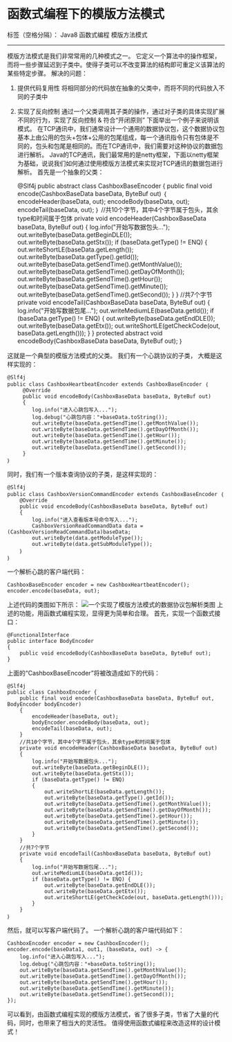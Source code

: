# 函数式编程下的模版方法模式

标签（空格分隔）： Java8 函数式编程 模版方法模式

---

模版方法模式是我们非常常用的几种模式之一。
它定义一个算法中的操作框架，而将一些步骤延迟到子类中。使得子类可以不改变算法的结构即可重定义该算法的某些特定步骤。
解决的问题：
 1. 提供代码复用性
 将相同部分的代码放在抽象的父类中，而将不同的代码放入不同的子类中
 2. 实现了反向控制
 通过一个父类调用其子类的操作，通过对子类的具体实现扩展不同的行为，实现了反向控制 & 符合“开闭原则”
下面举出一个例子来说明该模式。
在TCP通讯中，我们通常设计一个通用的数据协议包，这个数据协议包基本上由公用的包头+包体+公用的包尾组成，每一个通讯指令只有包体是不同的，包头和包尾是相同的。而在TCP通讯中，我们需要对这种协议的数据包进行解析。
Java的TCP通讯，我们最常用的是netty框架，下面以netty框架为基础，说说我们如何通过使用模版方法模式来实现对TCP通讯的数据包进行解析。
首先是一个抽象的父类：

    @Slf4j
    public abstract class CashboxBaseEncoder {
        public final void encode(CashboxBaseData baseData, ByteBuf out)
        ｛
            encodeHeader(baseData, out);
            encodeBody(baseData, out);
            encodeTail(baseData, out);
        ｝
        //共10个字节，其中4个字节属于包头，其余type和时间属于包体
        private void encodeHeader(CashboxBaseData baseData, ByteBuf out)
        {
            log.info("开始写数据包头...");
            out.writeByte(baseData.getBeginDLE());
            out.writeByte(baseData.getStx());
            if (baseData.getType() != ENQ)
            {
                out.writeShortLE(baseData.getLength());
                out.writeByte(baseData.getType().getId());
                out.writeByte(baseData.getSendTime().getMonthValue());
                out.writeByte(baseData.getSendTime().getDayOfMonth());
                out.writeByte(baseData.getSendTime().getHour());
                out.writeByte(baseData.getSendTime().getMinute());
                out.writeByte(baseData.getSendTime().getSecond());
            }
        }
        //共7个字节
        private void encodeTail(CashboxBaseData baseData, ByteBuf out)
        {
            log.info("开始写数据包尾...");
            out.writeMediumLE(baseData.getId());
            if (baseData.getType() != ENQ) {
                out.writeByte(baseData.getEndDLE());
                out.writeByte(baseData.getEtx());
                out.writeShortLE(getCheckCode(out, baseData.getLength()));
            }
        }
        protected abstract void encodeBody(CashboxBaseData baseData, ByteBuf out);
    ｝

这就是一个典型的模版方法模式的父类。
我们有一个心跳协议的子类， 大概是这样实现的：

    @Slf4j
    public class CashboxHeartbeatEncoder extends CashboxBaseEncoder ｛
         @Override
         public void encodeBody(CashboxBaseData baseData, ByteBuf out)
         {
            log.info("进入心跳包写入...");
            log.debug("心跳包内容："+baseData.toString());
            out.writeByte(baseData.getSendTime().getMonthValue());
            out.writeByte(baseData.getSendTime().getDayOfMonth());
            out.writeByte(baseData.getSendTime().getHour());
            out.writeByte(baseData.getSendTime().getMinute());
            out.writeByte(baseData.getSendTime().getSecond());
         }
    ｝

同时，我们有一个版本查询协议的子类，是这样实现的：

    @Slf4j
    public class CashboxVersionCommandEncoder extends CashboxBaseEncoder ｛
        @Override
        public void encodeBody(CashboxBaseData baseData, ByteBuf out)
        {
            log.info("进入查看版本号命令写入...");
            CashboxVersionReadCommandData data = (CashboxVersionReadCommandData)baseData;
            out.writeByte(data.getModuleType());
            out.writeByte(data.getSubModuleType());
        ｝
    ｝

一个解析心跳的客户端代码：

    CashboxBaseEncoder encoder = new CashboxHeartbeatEncoder();
    encoder.encode(baseData, out);
    
上述代码的类图如下所示：
![一个实现了模版方法模式的数据协议包解析类图][1]
上述的功能，用函数式编程实现，显得更为简单和合理。
首先，实现一个函数式接口：

    @FunctionalInterface
    public interface BodyEncoder
    {
        public void encodeBody(CashboxBaseData baseData, ByteBuf out);
    }

上面的“CashboxBaseEncoder”将被改造成如下的代码：

    @Slf4j
    public class CashboxEncoder {
        public final void encode(CashboxBaseData baseData, ByteBuf out, BodyEncoder bodyEncoder)
        {
            encodeHeader(baseData, out);
            bodyEncoder.encodeBody(baseData, out);
            encodeTail(baseData, out);
        }
        //共10个字节，其中4个字节属于包头，其余type和时间属于包体
        private void encodeHeader(CashboxBaseData baseData, ByteBuf out)
        {
            log.info("开始写数据包头...");
            out.writeByte(baseData.getBeginDLE());
            out.writeByte(baseData.getStx());
            if (baseData.getType() != ENQ)
            {
                out.writeShortLE(baseData.getLength());
                out.writeByte(baseData.getType().getId());
                out.writeByte(baseData.getSendTime().getMonthValue());
                out.writeByte(baseData.getSendTime().getDayOfMonth());
                out.writeByte(baseData.getSendTime().getHour());
                out.writeByte(baseData.getSendTime().getMinute());
                out.writeByte(baseData.getSendTime().getSecond());
            }
        }
        //共7个字节
        private void encodeTail(CashboxBaseData baseData, ByteBuf out)
        {
            log.info("开始写数据包尾...");
            out.writeMediumLE(baseData.getId());
            if (baseData.getType() != ENQ) {
                out.writeByte(baseData.getEndDLE());
                out.writeByte(baseData.getEtx());
                out.writeShortLE(getCheckCode(out, baseData.getLength()));
            }
        }
    ｝

然后，就可以写客户端代码了。
一个解析心跳的客户端代码如下：

    CashboxEncoder encoder = new CashboxEncoder();
    encoder.encode(baseData1, out1, (baseData, out) -> {
        log.info("进入心跳包写入...");
        log.debug("心跳包内容："+baseData.toString());
        out.writeByte(baseData.getSendTime().getMonthValue());
        out.writeByte(baseData.getSendTime().getDayOfMonth());
        out.writeByte(baseData.getSendTime().getHour());
        out.writeByte(baseData.getSendTime().getMinute());
        out.writeByte(baseData.getSendTime().getSecond());
    });

可以看到，由函数式编程实现的模版方法模式，省了很多子类，节省了大量的代码，同时，也带来了相当大的灵活性。
值得使用函数式编程来改造这样的设计模式！


  [1]: https://thumbnail0.baidupcs.com/thumbnail/3b1223bf6b3236e8b454e08e58bb57c4?fid=2048635255-250528-91210563668197&time=1520838000&rt=sh&sign=FDTAER-DCb740ccc5511e5e8fedcff06b081203-4BamDtkB61GtTP1fwrgmRAwC8ec=&expires=8h&chkv=0&chkbd=0&chkpc=&dp-logid=1638165112128014097&dp-callid=0&size=c710_u400&quality=100&vuk=-&ft=video

